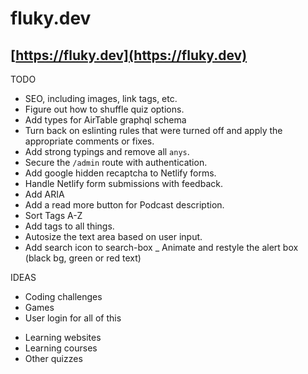# fluky.dev

## [https://fluky.dev](https://fluky.dev)

TODO
- SEO, including images, link tags, etc.
- Figure out how to shuffle quiz options.
- Add types for AirTable graphql schema
- Turn back on eslinting rules that were turned off and apply the appropriate comments or fixes.
- Add strong typings and remove all `anys`.
- Secure the `/admin` route with authentication.
- Add google hidden recaptcha to Netlify forms.
- Handle Netlify form submissions with feedback.
- Add ARIA
- Add a read more button for Podcast description.
- Sort Tags A-Z
- Add tags to all things. 
- Autosize the text area based on user input.
- Add search icon to search-box
_ Animate and restyle the alert box (black bg, green or red text)

IDEAS
- Coding challenges
- Games
- User login for all of this
<!-- - Slack Groups
- Discord Groups
- Social community -->
- Learning websites
- Learning courses
- Other quizzes
